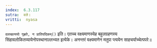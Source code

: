 ```yaml
---
index:  6.3.117
sutra:  वले।
vritti:  nyasa
---
```


`वलच्प्रत्ययो गृह्रते, न प्रातिपदिकम्()` इति। एतच्च वक्ष्यमाणस्येह बहुलग्रहणस्य सिंहावलोकितव्यायेनोपस्थानाल्लभ्यत इत्येके। अनन्तरं वक्ष्यमाणेन मतुपा प्त्ययेन साहचर्याच्चेत्पपरे॥
